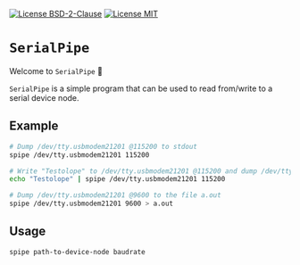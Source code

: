 [![License BSD-2-Clause](https://img.shields.io/badge/License-BSD--2--Clause-blue.svg)](https://opensource.org/licenses/BSD-2-Clause)
[![License MIT](https://img.shields.io/badge/License-MIT-blue.svg)](https://opensource.org/licenses/MIT)


# `SerialPipe`
Welcome to `SerialPipe` 🎉

`SerialPipe` is a simple program that can be used to read from/write to a serial device node.


## Example
```sh
# Dump /dev/tty.usbmodem21201 @115200 to stdout
spipe /dev/tty.usbmodem21201 115200

# Write "Testolope" to /dev/tty.usbmodem21201 @115200 and dump /dev/tty.usbmodem21201 @115200 to stdout
echo "Testolope" | spipe /dev/tty.usbmodem21201 115200

# Dump /dev/tty.usbmodem21201 @9600 to the file a.out
spipe /dev/tty.usbmodem21201 9600 > a.out
```

## Usage
```sh
spipe path-to-device-node baudrate
```